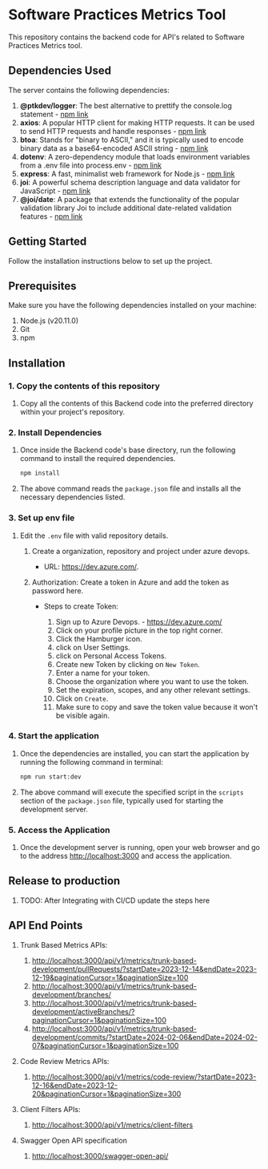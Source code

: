 # Software Practices Metrics Tool

This repository contains the backend code for API's related to Software
Practices Metrics tool.

## Dependencies Used

The server contains the following dependencies:

1. **@ptkdev/logger**: The best alternative to prettify the console.log
statement -
    [npm link](https://www.npmjs.com/package/@ptkdev/)
2. **axios**: A popular HTTP client for making HTTP requests. It can be
used to send HTTP requests and handle
    responses - [npm link](https://www.npmjs.com/package/axios)
3. **btoa**: Stands for "binary to ASCII," and it is typically used to
encode binary data as a base64-encoded ASCII
    string - [npm link](https://www.npmjs.com/package/btoa)
4. **dotenv**: A zero-dependency module that loads environment variables
from a .env file into process.env -
    [npm link](https://www.npmjs.com/package/dotenv)
5. **express**: A fast, minimalist web framework for Node.js - [npm link](https://www.npmjs.com/package/express)
6. **joi**: A powerful schema description language and data validator for
JavaScript -
    [npm link](https://www.npmjs.com/package/joi)
7. **@joi/date**: A package that extends the functionality of the popular
validation library Joi to include additional
    date-related validation features - [npm link](https://www.npmjs.com/package/@joi/date)

## Getting Started

Follow the installation instructions below to set up the project.

## Prerequisites

Make sure you have the following dependencies installed on your machine:

1. Node.js (v20.11.0)
2. Git
3. npm

## Installation

### 1. Copy the contents of this repository

1. Copy all the contents of this Backend code into the preferred directory
within your project's repository.

### 2. Install Dependencies

1. Once inside the Backend code's base directory, run the following command
to install the required dependencies.

   ```bash
   npm install
   ```

2. The above command reads the `package.json` file and installs all the
necessary dependencies listed.

### 3. Set up env file

1. Edit the `.env` file with valid repository details.

   1. Create a organization, repository and project under azure devops.

      - URL: <https://dev.azure.com/>.

   2. Authorization: Create a token in Azure and add the token as password here.

      - Steps to create Token:

        1. Sign up to Azure Devops. - <https://dev.azure.com/>
        2. Click on your profile picture in the top right corner.
        3. Click the Hamburger icon.
        4. click on User Settings.
        5. click on Personal Access Tokens.
        6. Create new Token by clicking on `New Token`.
        7. Enter a name for your token.
        8. Choose the organization where you want to use the token.
        9. Set the expiration, scopes, and any other relevant settings.
        10. Click on `Create`.
        11. Make sure to copy and save the token value because it won't be
        visible again.

### 4. Start the application

1. Once the dependencies are installed, you can start the application by
running the following command in terminal:

   ```bash
   npm run start:dev
   ```

2. The above command will execute the specified script in the `scripts`
section of the `package.json` file, typically
   used for starting the development server.

### 5. Access the Application

1. Once the development server is running, open your web browser and go to the address
   [http://localhost:3000](http://localhost:3000) and access the application.

## Release to production

1. TODO: After Integrating with CI/CD update the steps here

## API End Points

1. Trunk Based Metrics APIs:

   1. <http://localhost:3000/api/v1/metrics/trunk-based-development/pullRequests/?startDate=2023-12-14&endDate=2023-12-19&paginationCursor=1&paginationSize=100>
   2. <http://localhost:3000/api/v1/metrics/trunk-based-development/branches/>
   3. <http://localhost:3000/api/v1/metrics/trunk-based-development/activeBranches/?paginationCursor=1&paginationSize=100>
   4. <http://localhost:3000/api/v1/metrics/trunk-based-development/commits/?startDate=2024-02-06&endDate=2024-02-07&paginationCursor=1&paginationSize=100>

2. Code Review Metrics APIs:

   1. <http://localhost:3000/api/v1/metrics/code-review/?startDate=2023-12-16&endDate=2023-12-20&paginationCursor=1&paginationSize=300>

3. Client Filters APIs:

   1. <http://localhost:3000/api/v1/metrics/client-filters>

4. Swagger Open API specification

   1. <http://localhost:3000/swagger-open-api/>
